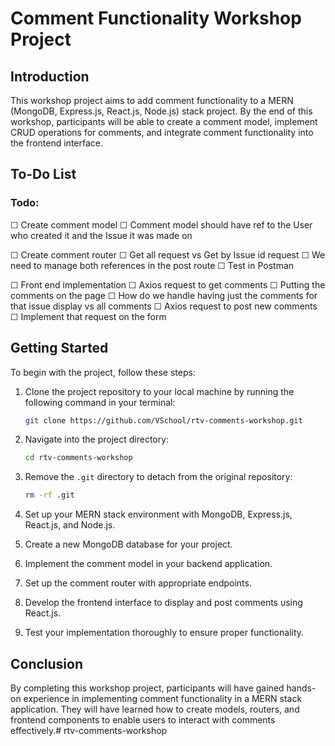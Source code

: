 # Comment Functionality Workshop Project

## Introduction
This workshop project aims to add comment functionality to a MERN (MongoDB, Express.js, React.js, Node.js) stack project. By the end of this workshop, participants will be able to create a comment model, implement CRUD operations for comments, and integrate comment functionality into the frontend interface.

## To-Do List

### Todo:
  ☐ Create comment model
    ☐ Comment model should have ref to the User who created it and the Issue it was made on
  
  ☐ Create comment router
    ☐ Get all request vs Get by Issue id request
    ☐ We need to manage both references in the post route
    ☐ Test in Postman

  ☐ Front end implementation 
    ☐ Axios request to get comments
    ☐ Putting the comments on the page
    ☐ How do we handle having just the comments for that issue display vs all comments
    ☐ Axios request to post new comments
    ☐ Implement that request on the form

## Getting Started
To begin with the project, follow these steps:

1. Clone the project repository to your local machine by running the following command in your terminal:
   ```bash
   git clone https://github.com/VSchool/rtv-comments-workshop.git
   ```

2. Navigate into the project directory:
   ```bash
   cd rtv-comments-workshop
   ```

3. Remove the `.git` directory to detach from the original repository:
   ```bash
   rm -rf .git
   ```

4. Set up your MERN stack environment with MongoDB, Express.js, React.js, and Node.js.
5. Create a new MongoDB database for your project.
6. Implement the comment model in your backend application.
7. Set up the comment router with appropriate endpoints.
8. Develop the frontend interface to display and post comments using React.js.
9. Test your implementation thoroughly to ensure proper functionality.

## Conclusion
By completing this workshop project, participants will have gained hands-on experience in implementing comment functionality in a MERN stack application. They will have learned how to create models, routers, and frontend components to enable users to interact with comments effectively.# rtv-comments-workshop
